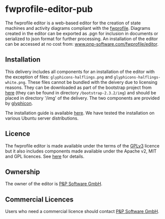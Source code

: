 # fwprofile-editor-pub

The fwprofile editor is a web-based editor for the creation of state machines and activity diagrams compliant with the [fwprofile](https://github.com/pnp-software/fwprofile). Diagrams created in the editor can be exported as .pgn for inclusion in documents or serialized to json format for further processing. An installation of the editor can be accessed at no cost from: www.pnp-software.com/fwprofile/editor.

## Installation
This delivery includes all components for an installation of the editor with the exception of files: `glyphicons-halflings.png` and `glyphicons-halflings-white.png`. These files cannot be bundled with the deivery due to licensing reasons. They can be downloaded as part of the bootstrap project from [here](https://getbootstrap.com/2.3.2/getting-started.html) (they can be found in directory `/bootstrap-2.3.2/img`) and should be placed in directory '/img' of the delivery. The two components are provided by [glyphicon](https://www.glyphicons.com/). 

The installation guide is available [here](https://github.com/pnp-software/fwprofile-editor-pub/blob/master/DOCUMENTATION.install). We have tested the installation on various Ubuntu server distributions.

## Licence
The fwprofile editor is made available under the terms of the [GPLv3](http://www.gnu.org/licenses/gpl-3.0.en.html) licence but it also includes components made available under the Apache v2, MIT and GPL licences. See [here](https://github.com/pnp-software/fwprofile-editor-pub/blob/master/DOCUMENTATION.licenses) for details.

## Ownership
The owner of the editor is [P&P Software GmbH](https://pnp-software.com/).

## Commercial Licences
Users who need a commercial licence should contact [P&P Software GmbH](https://www.pnp-software.com).
